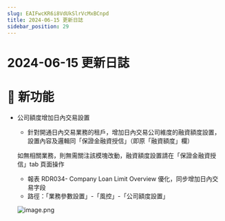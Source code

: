 ```yaml
---
slug: EAIFwcKR6i8VdUkSlrVcMxBCnpd
title: 2024-06-15 更新日誌
sidebar_position: 29
---
```



# 2024-06-15 更新日誌


# 🎉 新功能

- 公司額度增加日內交易設置
    - 針對開通日內交易業務的租戶，增加日內交易公司維度的融資額度設置，設置內容及邏輯同「保證金融資授信」（即原「融資額度」欄）

    如無相關業務，則無需關注該模塊改動，融資額度設置請在「保證金融資授信」tab 頁面操作

    - 報表 RDR034- Company Loan Limit Overview 優化，同步增加日內交易字段
    - 路徑：「業務參數設置」-「風控」-「公司額度設置」

    ![image.png](/assets/395dcf3e980da546b9747cf486431c1a.png)


